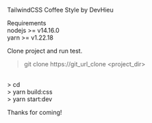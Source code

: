 TailwindCSS Coffee Style by DevHieu

Requirements<br />
nodejs >= v14.16.0<br />
yarn >= v1.22.18

Clone project and run test.
<br />
> git clone https://git_url_clone <project_dir> 
<br />
> cd <project_dir>
<br />
> yarn build:css
<br />
> yarn start:dev

Thanks for coming!